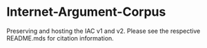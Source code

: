# Internet-Argument-Corpus


Preserving and hosting the IAC v1 and v2. Please see the respective README.mds for citation information.







